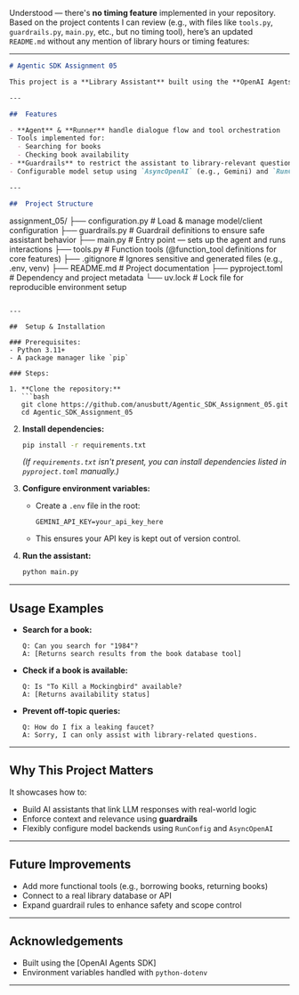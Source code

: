 Understood — there's **no timing feature** implemented in your repository. Based on the project contents I can review (e.g., with files like `tools.py`, `guardrails.py`, `main.py`, etc., but no timing tool), here’s an updated `README.md` without any mention of library hours or timing features:

---

```markdown
# Agentic SDK Assignment 05

This project is a **Library Assistant** built using the **OpenAI Agents SDK**. It demonstrates how to integrate LLMs with structured tools and guardrails to enable safe, focused functionality around library-related queries.

---

##  Features

- **Agent** & **Runner** handle dialogue flow and tool orchestration  
- Tools implemented for:
  - Searching for books
  - Checking book availability
- **Guardrails** to restrict the assistant to library-relevant questions only  
- Configurable model setup using `AsyncOpenAI` (e.g., Gemini) and `RunConfig`

---

##  Project Structure

```

assignment\_05/
├── configuration.py     # Load & manage model/client configuration
├── guardrails.py        # Guardrail definitions to ensure safe assistant behavior
├── main.py              # Entry point — sets up the agent and runs interactions
├── tools.py             # Function tools (@function\_tool definitions for core features)
├── .gitignore           # Ignores sensitive and generated files (e.g., .env, venv)
├── README.md            # Project documentation
├── pyproject.toml       # Dependency and project metadata
└── uv.lock              # Lock file for reproducible environment setup

````

---

##  Setup & Installation

### Prerequisites:
- Python 3.11+
- A package manager like `pip`

### Steps:

1. **Clone the repository:**
   ```bash
   git clone https://github.com/anusbutt/Agentic_SDK_Assignment_05.git
   cd Agentic_SDK_Assignment_05
````

2. **Install dependencies:**

   ```bash
   pip install -r requirements.txt
   ```

   *(If `requirements.txt` isn't present, you can install dependencies listed in `pyproject.toml` manually.)*

3. **Configure environment variables:**

   * Create a `.env` file in the root:

     ```env
     GEMINI_API_KEY=your_api_key_here
     ```
   * This ensures your API key is kept out of version control.

4. **Run the assistant:**

   ```bash
   python main.py
   ```

---

## Usage Examples

* **Search for a book:**

  ```
  Q: Can you search for "1984"?
  A: [Returns search results from the book database tool]
  ```

* **Check if a book is available:**

  ```
  Q: Is "To Kill a Mockingbird" available?
  A: [Returns availability status]
  ```

* **Prevent off-topic queries:**

  ```
  Q: How do I fix a leaking faucet?
  A: Sorry, I can only assist with library-related questions.
  ```

---

## Why This Project Matters

It showcases how to:

* Build AI assistants that link LLM responses with real-world logic
* Enforce context and relevance using **guardrails**
* Flexibly configure model backends using `RunConfig` and `AsyncOpenAI`

---

## Future Improvements

* Add more functional tools (e.g., borrowing books, returning books)
* Connect to a real library database or API
* Expand guardrail rules to enhance safety and scope control

---

## Acknowledgements

* Built using the \[OpenAI Agents SDK]
* Environment variables handled with `python-dotenv`

---
